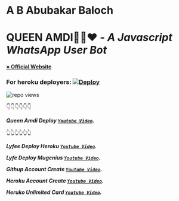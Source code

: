 # A B Abubakar Baloch

# **QUEEN AMDI💃🏻❤️** - _A Javascript WhatsApp User Bot_

**[» Official Website](https://www.youtube.com/@HEROKUCCBIN)**

### For heroku deployers: [![Deploy](https://www.herokucdn.com/deploy/button.svg)](https://dashboard.heroku.com/new-app)

![repo views](https://hits.seeyoufarm.com/api/count/incr/badge.svg?url=https%3A%2F%2Fgithub.com%2FBlackAmda%2FQueenAmdi&count_bg=%2379C83D&title_bg=%23555555&icon=gitpod.svg&icon_color=%23E7E7E7&title=Views&edge_flat=false)

👇👇👇👇👇👇

***Queen Amdi Deploy [`Youtube Video`](https://youtu.be/Yr0Ba_DPir4?si=2sNtHkIt677UfMc3).***

👆👆👆👆👆👆

***Lyfee Deploy Heroku [`Youtube Video`](https://youtu.be/CmH-S9DBGhU?si=B6N3n-fNljRN8FoO).***

***Lyfe Deploy Mugenius [`Youtube Video`](https://youtu.be/Gz8agSRKshk?si=PriXS-uJEoQakDv1).***

***Githup Account Create [`Youtube Video`](https://youtu.be/JdOZDvzg5EE?si=24Q-wpcjIVWs8WTi).*** 

***Heroku Account Create [`Youtube Video`](https://youtu.be/djJ8DOVcEVQ?si=QGTjz-Ba6N8yxRog).*** 

***Heruko Unlimited Card [`Youtube Video`](https://youtu.be/6nv1netcDbo?si=EFbLSTftGvNF0ZuS).*** 

